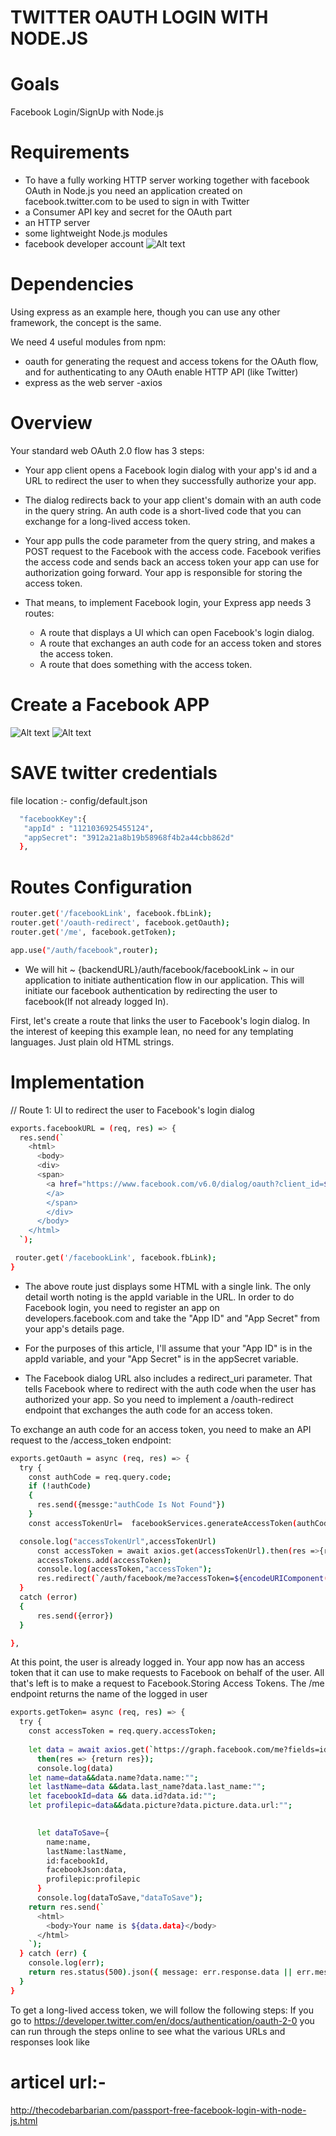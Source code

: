 # TWITTER OAUTH LOGIN WITH NODE.JS 


# Goals
Facebook Login/SignUp with Node.js

# Requirements
- To have a fully working HTTP server working together with facebook OAuth in Node.js you need
 an application created on facebook.twitter.com to be used to sign in with Twitter
- a Consumer API key and secret for the OAuth part
- an HTTP server
- some lightweight Node.js modules
- facebook  developer account
![Alt text](https://res.cloudinary.com/dryfxhged/image/upload/v1655179584/knibpklplpannzql6pkq.png "Title")


# Dependencies
 Using express as an example here, though you can use any other framework, the concept is the same.

 We need 4 useful modules from npm:
- oauth for generating the request and access tokens for the OAuth flow, and for authenticating to any OAuth enable HTTP API (like Twitter)
- express as the web server
-axios

# Overview
Your standard web OAuth 2.0 flow has 3 steps:

- Your app client opens a Facebook login dialog with your app's id and a URL to redirect the user to when they successfully authorize your app.
- The dialog redirects back to your app client's domain with an auth code in the query string. An auth code is a short-lived code that you can exchange for a long-lived access token.
- Your app pulls the code parameter from the query string, and makes a POST request to the Facebook with the access code. Facebook    verifies the access code and sends back an access token your app can use for authorization going forward. Your app is responsible for storing the access token.
- That means, to implement Facebook login, your Express app needs 3 routes:

   - A route that displays a UI which can open Facebook's login dialog.
   - A route that exchanges an auth code for an access token and stores the access token.
   - A route that does something with the access token.
#   Create a Facebook   APP 
![Alt text](https://res.cloudinary.com/dryfxhged/image/upload/v1655179584/knibpklplpannzql6pkq.png "Title")
![Alt text](https://res.cloudinary.com/dryfxhged/image/upload/v1655179583/cmalrldzs8r4gnajlsy7.png "Title")


# SAVE twitter credentials
file location :- config/default.json
```sh
  "facebookKey":{
   "appId" : "1121036925455124",
   "appSecret": "3912a21a8b19b58968f4b2a44cbb862d"
  },

  ```
#  Routes Configuration
```sh
router.get('/facebookLink', facebook.fbLink);
router.get('/oauth-redirect', facebook.getOauth);
router.get('/me', facebook.getToken);

app.use("/auth/facebook",router);


```
- We will hit ~ {backendURL}/auth/facebook/facebookLink ~ in our application to initiate authentication flow in our application. This will initiate our facebook authentication by redirecting the user to facebook(If not already logged In).

First, let's create a route that links the user to Facebook's login dialog. In the interest of keeping this example lean, no need for any templating languages. Just plain old HTML strings.



# Implementation

// Route 1: UI to redirect the user to Facebook's login dialog
```sh
exports.facebookURL = (req, res) => {
  res.send(`
    <html>
      <body>
      <div>
      <span>
        <a href="https://www.facebook.com/v6.0/dialog/oauth?client_id=${appId}&redirect_uri=${encodeURIComponent(`${SERVER_ROOT_URI}/auth/facebook/oauth-redirect`)}"> Log In With Facebook
        </a>
        </span>
        </div>
      </body>
    </html>
  `);

 router.get('/facebookLink', facebook.fbLink);
}
```
- The above route just displays some HTML with a single link. The only detail worth noting is the appId variable in the URL. In order to do Facebook login, you need to register an app on developers.facebook.com and take the "App ID" and "App Secret" from your app's details page.


- For the purposes of this article, I'll assume that your "App ID" is in the appId variable, and your "App Secret" is in the appSecret variable.



 - The Facebook dialog URL also includes a redirect_uri parameter. That tells Facebook where to redirect with the auth code when the user has authorized your app. So you need to implement a /oauth-redirect endpoint that exchanges the auth code for an access token.
 
 

To exchange an auth code for an access token, you need to make an API request to the /access_token endpoint:

```sh
exports.getOauth = async (req, res) => {
  try {
    const authCode = req.query.code;
    if (!authCode)
    {
      res.send({messge:"authCode Is Not Found"})
    }
    const accessTokenUrl=  facebookServices.generateAccessToken(authCode)

  console.log("accessTokenUrl",accessTokenUrl)
      const accessToken = await axios.get(accessTokenUrl).then(res =>{return res.data.access_token});
      accessTokens.add(accessToken);
      console.log(accessToken,"accessToken");
      res.redirect(`/auth/facebook/me?accessToken=${encodeURIComponent(accessToken)}`);
  }
  catch (error)
  {
      res.send({error})
  }

},
```

 At this point, the user is already logged in. Your app now has an access token that it can use to make requests to Facebook on behalf of the user. All that's left is to make a request to Facebook.Storing Access Tokens. The /me endpoint returns the name of the logged in user
```sh
exports.getToken= async (req, res) => {
  try { 
    const accessToken = req.query.accessToken;
   
    let data = await axios.get(`https://graph.facebook.com/me?fields=id%2Cname%2Cpicture%2Cabout%2Cbirthday%2Cemail%2Cgender%2Clast_name%2Cposts%2Calbums%7Bphotos%7Bpicture%7D%7D&access_token=${encodeURIComponent(accessToken)}`).
      then(res => {return res});
      console.log(data)
    let name=data&&data.name?data.name:"";
    let lastName=data &&data.last_name?data.last_name:"";
    let facebookId=data && data.id?data.id:"";
    let profilepic=data&&data.picture?data.picture.data.url:"";

    
      let dataToSave={
        name:name,
        lastName:lastName,
        id:facebookId,
        facebookJson:data,
        profilepic:profilepic
      }
      console.log(dataToSave,"dataToSave");
    return res.send(`
      <html>
        <body>Your name is ${data.data}</body>
      </html>
    `);
  } catch (err) {
    console.log(err);
    return res.status(500).json({ message: err.response.data || err.message });
  }
}

```


To get a long-lived access token, we will follow the following steps:
 If you go to https://developer.twitter.com/en/docs/authentication/oauth-2-0 you can run through the steps online to see what the various URLs and responses look like


 # articel url:-

http://thecodebarbarian.com/passport-free-facebook-login-with-node-js.html